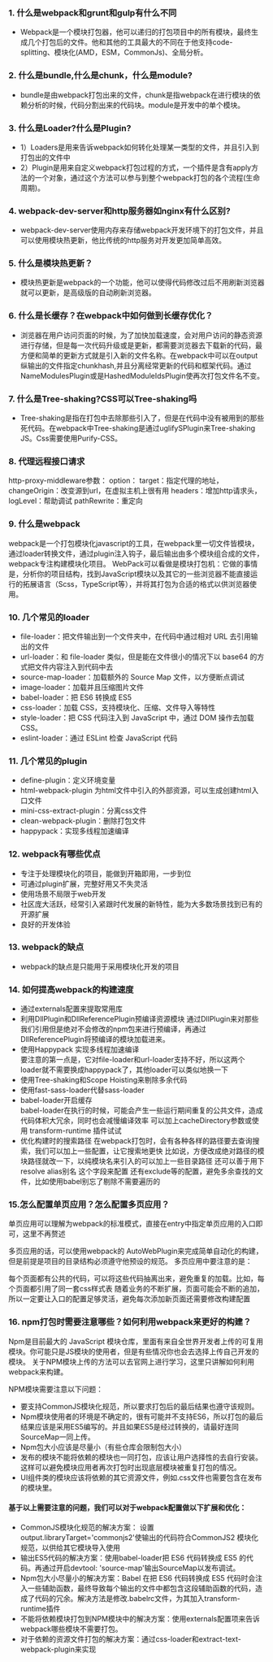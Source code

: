 ### 1. 什么是webpack和grunt和gulp有什么不同
* Webpack是一个模块打包器，他可以递归的打包项目中的所有模块，最终生成几个打包后的文件。他和其他的工具最大的不同在于他支持code-splitting、模块化(AMD，ESM，CommonJs)、全局分析。

### 2. 什么是bundle,什么是chunk，什么是module?
* bundle是由webpack打包出来的文件，chunk是指webpack在进行模块的依赖分析的时候，代码分割出来的代码块。module是开发中的单个模块。

### 3. 什么是Loader?什么是Plugin?
* 1）Loaders是用来告诉webpack如何转化处理某一类型的文件，并且引入到打包出的文件中
* 2）Plugin是用来自定义webpack打包过程的方式，一个插件是含有apply方法的一个对象，通过这个方法可以参与到整个webpack打包的各个流程(生命周期)。

### 4. webpack-dev-server和http服务器如nginx有什么区别?
* webpack-dev-server使用内存来存储webpack开发环境下的打包文件，并且可以使用模块热更新，他比传统的http服务对开发更加简单高效。

### 5. 什么是模块热更新？
* 模块热更新是webpack的一个功能，他可以使得代码修改过后不用刷新浏览器就可以更新，是高级版的自动刷新浏览器。

### 6. 什么是长缓存？在webpack中如何做到长缓存优化？
* 浏览器在用户访问页面的时候，为了加快加载速度，会对用户访问的静态资源进行存储，但是每一次代码升级或是更新，都需要浏览器去下载新的代码，最方便和简单的更新方式就是引入新的文件名称。在webpack中可以在output纵输出的文件指定chunkhash,并且分离经常更新的代码和框架代码。通过NameModulesPlugin或是HashedModuleIdsPlugin使再次打包文件名不变。

### 7. 什么是Tree-shaking?CSS可以Tree-shaking吗
* Tree-shaking是指在打包中去除那些引入了，但是在代码中没有被用到的那些死代码。在webpack中Tree-shaking是通过uglifySPlugin来Tree-shaking
JS。Css需要使用Purify-CSS。

### 8. 代理远程接口请求
http-proxy-middleware参数：
option：
    target：指定代理的地址，
    changeOrigin：改变源到url，在虚拟主机上很有用
    headers：增加http请求头，
    logLevel：帮助调试
    pathRewrite：重定向
    

### 9. 什么是webpack
webpack是一个打包模块化javascript的工具，在webpack里一切文件皆模块，通过loader转换文件，通过plugin注入钩子，最后输出由多个模块组合成的文件，webpack专注构建模块化项目。
WebPack可以看做是模块打包机：它做的事情是，分析你的项目结构，找到JavaScript模块以及其它的一些浏览器不能直接运行的拓展语言（Scss，TypeScript等），并将其打包为合适的格式以供浏览器使用。

### 10. 几个常见的loader
* file-loader：把文件输出到一个文件夹中，在代码中通过相对 URL 去引用输出的文件
* url-loader：和 file-loader 类似，但是能在文件很小的情况下以 base64 的方式把文件内容注入到代码中去
* source-map-loader：加载额外的 Source Map 文件，以方便断点调试
* image-loader：加载并且压缩图片文件
* babel-loader：把 ES6 转换成 ES5
* css-loader：加载 CSS，支持模块化、压缩、文件导入等特性
* style-loader：把 CSS 代码注入到 JavaScript 中，通过 DOM 操作去加载 CSS。
* eslint-loader：通过 ESLint 检查 JavaScript 代码

### 11. 几个常见的plugin
* define-plugin：定义环境变量
* html-webpack-plugin 为html文件中引入的外部资源，可以生成创建html入口文件
* mini-css-extract-plugin：分离css文件
* clean-webpack-plugin：删除打包文件
* happypack：实现多线程加速编译

### 12. webpack有哪些优点
* 专注于处理模块化的项目，能做到开箱即用，一步到位
* 可通过plugin扩展，完整好用又不失灵活
* 使用场景不局限于web开发
* 社区庞大活跃，经常引入紧跟时代发展的新特性，能为大多数场景找到已有的开源扩展
* 良好的开发体验

### 13. webpack的缺点
* webpack的缺点是只能用于采用模块化开发的项目

### 14. 如何提高webpack的构建速度
* 通过externals配置来提取常用库
* 利用DllPlugin和DllReferencePlugin预编译资源模块 通过DllPlugin来对那些我们引用但是绝对不会修改的npm包来进行预编译，再通过DllReferencePlugin将预编译的模块加载进来。
* 使用Happypack 实现多线程加速编译 <br>
要注意的第一点是，它对file-loader和url-loader支持不好，所以这两个loader就不需要换成happypack了，其他loader可以类似地换一下
* 使用Tree-shaking和Scope Hoisting来剔除多余代码
* 使用fast-sass-loader代替sass-loader
* babel-loader开启缓存<br>
babel-loader在执行的时候，可能会产生一些运行期间重复的公共文件，造成代码体积大冗余，同时也会减慢编译效率
可以加上cacheDirectory参数或使用 transform-runtime 插件试试
* 优化构建时的搜索路径
在webpack打包时，会有各种各样的路径要去查询搜索，我们可以加上一些配置，让它搜索地更快
比如说，方便改成绝对路径的模块路径就改一下，以纯模块名来引入的可以加上一些目录路径
还可以善于用下resolve alias别名 这个字段来配置
还有exclude等的配置，避免多余查找的文件，比如使用babel别忘了剔除不需要遍历的

### 15.怎么配置单页应用？怎么配置多页应用？

单页应用可以理解为webpack的标准模式，直接在entry中指定单页应用的入口即可，这里不再赘述

多页应用的话，可以使用webpack的 AutoWebPlugin来完成简单自动化的构建，但是前提是项目的目录结构必须遵守他预设的规范。 多页应用中要注意的是：

每个页面都有公共的代码，可以将这些代码抽离出来，避免重复的加载。比如，每个页面都引用了同一套css样式表
随着业务的不断扩展，页面可能会不断的追加，所以一定要让入口的配置足够灵活，避免每次添加新页面还需要修改构建配置

### 16. npm打包时需要注意哪些？如何利用webpack来更好的构建？

Npm是目前最大的 JavaScript 模块仓库，里面有来自全世界开发者上传的可复用模块。你可能只是JS模块的使用者，但是有些情况你也会去选择上传自己开发的模块。 关于NPM模块上传的方法可以去官网上进行学习，这里只讲解如何利用webpack来构建。

NPM模块需要注意以下问题：

* 要支持CommonJS模块化规范，所以要求打包后的最后结果也遵守该规则。
* Npm模块使用者的环境是不确定的，很有可能并不支持ES6，所以打包的最后结果应该是采用ES5编写的。并且如果ES5是经过转换的，请最好连同SourceMap一同上传。
* Npm包大小应该是尽量小（有些仓库会限制包大小）
* 发布的模块不能将依赖的模块也一同打包，应该让用户选择性的去自行安装。这样可以避免模块应用者再次打包时出现底层模块被重复打包的情况。
* UI组件类的模块应该将依赖的其它资源文件，例如.css文件也需要包含在发布的模块里。

#### 基于以上需要注意的问题，我们可以对于webpack配置做以下扩展和优化：

* CommonJS模块化规范的解决方案： 设置output.libraryTarget='commonjs2'使输出的代码符合CommonJS2 模块化规范，以供给其它模块导入使用
* 输出ES5代码的解决方案：使用babel-loader把 ES6 代码转换成 ES5 的代码。再通过开启devtool: 'source-map'输出SourceMap以发布调试。
* Npm包大小尽量小的解决方案：Babel 在把 ES6 代码转换成 ES5 代码时会注入一些辅助函数，最终导致每个输出的文件中都包含这段辅助函数的代码，造成了代码的冗余。解决方法是修改.babelrc文件，为其加入transform-runtime插件
* 不能将依赖模块打包到NPM模块中的解决方案：使用externals配置项来告诉webpack哪些模块不需要打包。
* 对于依赖的资源文件打包的解决方案：通过css-loader和extract-text-webpack-plugin来实现
